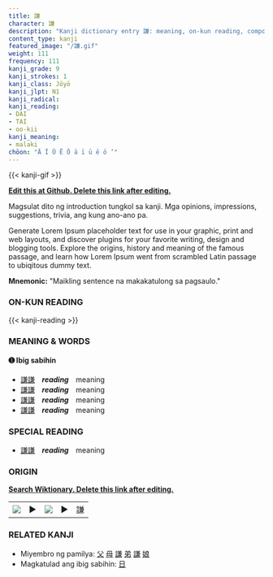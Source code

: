 ```yaml
---
title: 謙
character: 謙
description: "Kanji dictionary entry 謙: meaning, on-kun reading, compounds, origin, related kanji"
content_type: kanji
featured_image: "/謙.gif"
weight: 111
frequency: 111
kanji_grade: 9
kanji_strokes: 1
kanji_class: Jōyō
kanji_jlpt: N1
kanji_radical: 
kanji_reading: 
- DAI
- TAI
- oo-kii
kanji_meaning:
- malaki
chōon: "Ā Ī Ū Ē Ō ā ī ū ē ō ’"
---
```

[//]: # (Don't edit the line below. Kanji animated GIF code is automatically generated.)
{{< kanji-gif >}}

[//]: # (Edit below this line.)

**[Edit this at Github. Delete this link after editing.](https://github.com/tim0g/tim/tree/main/content/kanji/謙/index.md)**

Magsulat dito ng introduction tungkol sa kanji. Mga opinions, impressions, suggestions, trivia, ang kung ano-ano pa.

Generate Lorem Ipsum placeholder text for use in your graphic, print and web layouts, and discover plugins for your favorite writing, design and blogging tools. Explore the origins, history and meaning of the famous passage, and learn how Lorem Ipsum went from scrambled Latin passage to ubiqitous dummy text.
 
**Mnemonic:** "Maikling sentence na makakatulong sa pagsaulo."

### ON-KUN READING

[//]: # (Don't edit the line below. ON-KUN READING code is automatically generated.)
{{< kanji-reading >}}

### MEANING & WORDS

#### ➊ **Ibig sabihin**
  - [謙](../謙)[謙](../謙)　***reading***　meaning
  - [謙](../謙)[謙](../謙)　***reading***　meaning
  - [謙](../謙)[謙](../謙)　***reading***　meaning
  - [謙](../謙)[謙](../謙)　***reading***　meaning

### SPECIAL READING
  - [謙](../謙)[謙](../謙)　***reading***　meaning

### ORIGIN

**[Search Wiktionary. Delete this link after editing.](https://wiktionary.org/wiki/謙)**
<table class="kanji-table"><tr><td>
<img src="60px-謙-bronze.svg.png">
</td><td>▶</td><td>
<img src="60px-謙-oracle.svg.png">
</td><td>▶</td>
<td class="kanji-origin">謙</td>
</tr></table>

### RELATED KANJI
- Miyembro ng pamilya: [父](../父) [母](../母) [謙](../謙) [弟](../弟) [謙](../謙) [娘](../娘)
- Magkatulad ang ibig sabihin: [日](../日)
